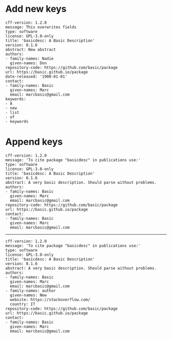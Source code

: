 # Add new keys

    cff-version: 1.2.0
    message: This overwrites fields
    type: software
    license: GPL-3.0-only
    title: 'basicdesc: A Basic Description'
    version: 0.1.6
    abstract: New abstract
    authors:
    - family-names: Nadie
      given-names: Don
    repository-code: https://github.com/basic/package
    url: https://basic.github.io/package
    date-released: '1900-01-01'
    contact:
    - family-names: Basic
      given-names: Marc
      email: marcbasic@gmail.com
    keywords:
    - A
    - new
    - list
    - of
    - keywords

# Append keys

    cff-version: 1.2.0
    message: 'To cite package "basicdesc" in publications use:'
    type: software
    license: GPL-3.0-only
    title: 'basicdesc: A Basic Description'
    version: 0.1.6
    abstract: A very basic description. Should parse without problems.
    authors:
    - family-names: Basic
      given-names: Marc
      email: marcbasic@gmail.com
    repository-code: https://github.com/basic/package
    url: https://basic.github.io/package
    contact:
    - family-names: Basic
      given-names: Marc
      email: marcbasic@gmail.com

---

    cff-version: 1.2.0
    message: 'To cite package "basicdesc" in publications use:'
    type: software
    license: GPL-3.0-only
    title: 'basicdesc: A Basic Description'
    version: 0.1.6
    abstract: A very basic description. Should parse without problems.
    authors:
    - family-names: Basic
      given-names: Marc
      email: marcbasic@gmail.com
    - family-names: author
      given-names: New
      website: https://stackoverflow.com/
      country: IT
    repository-code: https://github.com/basic/package
    url: https://basic.github.io/package
    contact:
    - family-names: Basic
      given-names: Marc
      email: marcbasic@gmail.com

